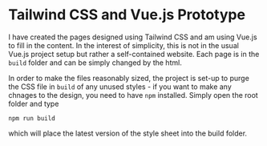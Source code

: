 # Tailwind CSS and Vue.js Prototype

I have created the pages designed using Tailwind CSS and am using Vue.js to fill in the content. In the interest of simplicity, this is not in the usual Vue.js project setup but rather a self-contained website. Each page is in the `build` folder and can be simply changed by the html.

In order to make the files reasonably sized, the project is set-up to purge the CSS file in `build` of any unused styles - if you want to make any chnages to the design, you need to have `npm` installed. Simply open the root folder and type

```npm run build```

which will place the latest version of the style sheet into the build folder.